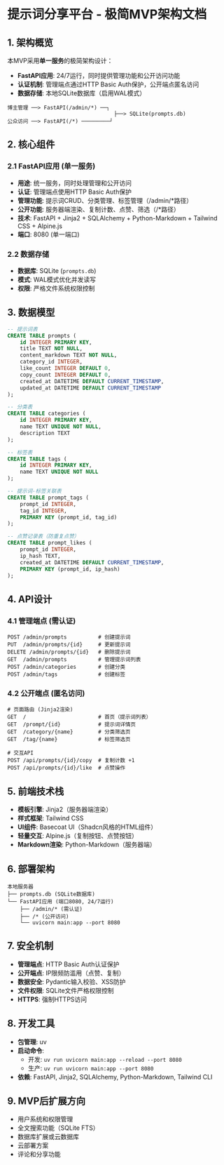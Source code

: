 # 提示词分享平台 - 极简MVP架构文档

## 1. 架构概览

本MVP采用**单一服务**的极简架构设计：

- **FastAPI应用**: 24/7运行，同时提供管理功能和公开访问功能
- **认证机制**: 管理端点通过HTTP Basic Auth保护，公开端点匿名访问
- **数据存储**: 本地SQLite数据库（启用WAL模式）

```
博主管理 ──> FastAPI(/admin/*) ──┐
                                  ├──> SQLite(prompts.db)
公众访问 ──> FastAPI(/*) ─────────┘
```

## 2. 核心组件

### 2.1 FastAPI应用 (单一服务)
- **用途**: 统一服务，同时处理管理和公开访问
- **认证**: 管理端点使用HTTP Basic Auth保护
- **管理功能**: 提示词CRUD、分类管理、标签管理（/admin/*路径）
- **公开功能**: 服务器端渲染、复制计数、点赞、筛选（/*路径）
- **技术**: FastAPI + Jinja2 + SQLAlchemy + Python-Markdown + Tailwind CSS + Alpine.js
- **端口**: 8080 (单一端口)

### 2.2 数据存储
- **数据库**: SQLite (`prompts.db`)
- **模式**: WAL模式优化并发读写
- **权限**: 严格文件系统权限控制

## 3. 数据模型

```sql
-- 提示词表
CREATE TABLE prompts (
    id INTEGER PRIMARY KEY,
    title TEXT NOT NULL,
    content_markdown TEXT NOT NULL,
    category_id INTEGER,
    like_count INTEGER DEFAULT 0,
    copy_count INTEGER DEFAULT 0,
    created_at DATETIME DEFAULT CURRENT_TIMESTAMP,
    updated_at DATETIME DEFAULT CURRENT_TIMESTAMP
);

-- 分类表
CREATE TABLE categories (
    id INTEGER PRIMARY KEY,
    name TEXT UNIQUE NOT NULL,
    description TEXT
);

-- 标签表
CREATE TABLE tags (
    id INTEGER PRIMARY KEY,
    name TEXT UNIQUE NOT NULL
);

-- 提示词-标签关联表
CREATE TABLE prompt_tags (
    prompt_id INTEGER,
    tag_id INTEGER,
    PRIMARY KEY (prompt_id, tag_id)
);

-- 点赞记录表（防重复点赞）
CREATE TABLE prompt_likes (
    prompt_id INTEGER,
    ip_hash TEXT,
    created_at DATETIME DEFAULT CURRENT_TIMESTAMP,
    PRIMARY KEY (prompt_id, ip_hash)
);
```

## 4. API设计

### 4.1 管理端点 (需认证)
```
POST /admin/prompts          # 创建提示词
PUT  /admin/prompts/{id}     # 更新提示词
DELETE /admin/prompts/{id}   # 删除提示词
GET  /admin/prompts          # 管理提示词列表
POST /admin/categories       # 创建分类
POST /admin/tags             # 创建标签
```

### 4.2 公开端点 (匿名访问)
```
# 页面路由 (Jinja2渲染)
GET  /                       # 首页（提示词列表）
GET  /prompt/{id}            # 提示词详情页
GET  /category/{name}        # 分类筛选页
GET  /tag/{name}             # 标签筛选页

# 交互API
POST /api/prompts/{id}/copy  # 复制计数 +1
POST /api/prompts/{id}/like  # 点赞操作
```

## 5. 前端技术栈

- **模板引擎**: Jinja2（服务器端渲染）
- **样式框架**: Tailwind CSS
- **UI组件**: Basecoat UI（Shadcn风格的HTML组件）
- **轻量交互**: Alpine.js（复制按钮、点赞按钮）
- **Markdown渲染**: Python-Markdown（服务器端）

## 6. 部署架构

```
本地服务器
├── prompts.db (SQLite数据库)
└── FastAPI应用 (端口8080, 24/7运行)
    ├── /admin/* (需认证)
    ├── /* (公开访问)
    └── uvicorn main:app --port 8080
```

## 7. 安全机制

- **管理端点**: HTTP Basic Auth认证保护
- **公开端点**: IP限频防滥用（点赞、复制）
- **数据安全**: Pydantic输入校验、XSS防护
- **文件权限**: SQLite文件严格权限控制
- **HTTPS**: 强制HTTPS访问

## 8. 开发工具

- **包管理**: uv
- **启动命令**: 
  - 开发: `uv run uvicorn main:app --reload --port 8080`
  - 生产: `uv run uvicorn main:app --port 8080`
- **依赖**: FastAPI, Jinja2, SQLAlchemy, Python-Markdown, Tailwind CLI

## 9. MVP后扩展方向

- 用户系统和权限管理
- 全文搜索功能（SQLite FTS）
- 数据库扩展或云数据库
- 云部署方案
- 评论和分享功能
